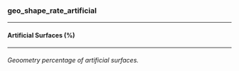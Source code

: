 ### geo_shape_rate_artificial



------
#### Artificial Surfaces (%)



------
###### Geoometry percentage of artificial surfaces.